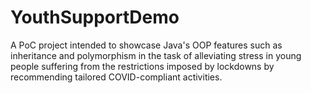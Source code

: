 # YouthSupportDemo

A PoC project intended to showcase Java's OOP features such as inheritance and polymorphism in the task of alleviating stress in
young people suffering from the restrictions imposed by lockdowns by recommending tailored COVID-compliant activities.
